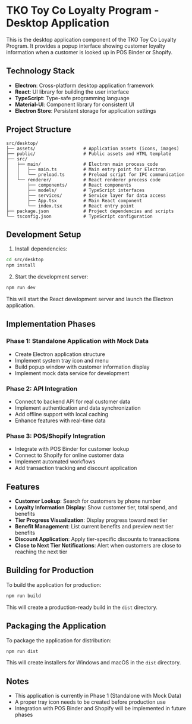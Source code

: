 # TKO Toy Co Loyalty Program - Desktop Application

This is the desktop application component of the TKO Toy Co Loyalty Program. It provides a popup interface showing customer loyalty information when a customer is looked up in POS Binder or Shopify.

## Technology Stack

- **Electron**: Cross-platform desktop application framework
- **React**: UI library for building the user interface
- **TypeScript**: Type-safe programming language
- **Material-UI**: Component library for consistent UI
- **Electron Store**: Persistent storage for application settings

## Project Structure

```
src/desktop/
├── assets/                  # Application assets (icons, images)
├── public/                  # Public assets and HTML template
├── src/
│   ├── main/                # Electron main process code
│   │   ├── main.ts          # Main entry point for Electron
│   │   └── preload.ts       # Preload script for IPC communication
│   └── renderer/            # React renderer process code
│       ├── components/      # React components
│       ├── models/          # TypeScript interfaces
│       ├── services/        # Service layer for data access
│       ├── App.tsx          # Main React component
│       └── index.tsx        # React entry point
├── package.json             # Project dependencies and scripts
└── tsconfig.json            # TypeScript configuration
```

## Development Setup

1. Install dependencies:

```bash
cd src/desktop
npm install
```

2. Start the development server:

```bash
npm run dev
```

This will start the React development server and launch the Electron application.

## Implementation Phases

### Phase 1: Standalone Application with Mock Data

- Create Electron application structure
- Implement system tray icon and menu
- Build popup window with customer information display
- Implement mock data service for development

### Phase 2: API Integration

- Connect to backend API for real customer data
- Implement authentication and data synchronization
- Add offline support with local caching
- Enhance features with real-time data

### Phase 3: POS/Shopify Integration

- Integrate with POS Binder for customer lookup
- Connect to Shopify for online customer data
- Implement automated workflows
- Add transaction tracking and discount application

## Features

- **Customer Lookup**: Search for customers by phone number
- **Loyalty Information Display**: Show customer tier, total spend, and benefits
- **Tier Progress Visualization**: Display progress toward next tier
- **Benefit Management**: List current benefits and preview next tier benefits
- **Discount Application**: Apply tier-specific discounts to transactions
- **Close to Next Tier Notifications**: Alert when customers are close to reaching the next tier

## Building for Production

To build the application for production:

```bash
npm run build
```

This will create a production-ready build in the `dist` directory.

## Packaging the Application

To package the application for distribution:

```bash
npm run dist
```

This will create installers for Windows and macOS in the `dist` directory.

## Notes

- This application is currently in Phase 1 (Standalone with Mock Data)
- A proper tray icon needs to be created before production use
- Integration with POS Binder and Shopify will be implemented in future phases
